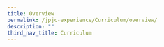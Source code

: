 ```yaml
---
title: Overview
permalink: /jpjc-experience/Curriculum/overview/
description: ""
third_nav_title: Curriculum
---
```

